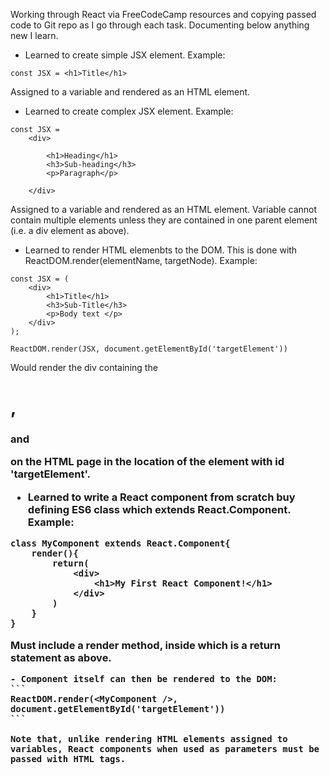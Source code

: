 Working through React via FreeCodeCamp resources and copying passed code to Git repo as I go through each task. Documenting below anything new I learn.

- Learned to create simple JSX element. Example:
```
const JSX = <h1>Title</h1>
```
Assigned to a variable and rendered as an HTML element.

- Learned to create complex JSX element. Example:
```
const JSX =
    <div>
    
        <h1>Heading</h1>
        <h3>Sub-heading</h3>
        <p>Paragraph</p>

    </div>
```
Assigned to a variable and rendered as an HTML element. Variable cannot contain multiple elements unless they are contained in one parent element (i.e. a div element as above).

- Learned to render HTML elemenbts to the DOM. This is done with ReactDOM.render(elementName, targetNode). Example:

```
const JSX = (
    <div>
        <h1>Title</h1>
        <h3>Sub-Title</h3>
        <p>Body text </p>
    </div>
);

ReactDOM.render(JSX, document.getElementById('targetElement'))
```

Would render the div containing the <h1>, <h3> and <p> on the HTML page in the location of the element with id 'targetElement'.

- Learned to write a React component from scratch buy defining ES6 class which extends React.Component. Example:

```
class MyComponent extends React.Component{
    render(){
        return(
            <div>
                <h1>My First React Component!</h1>
            </div>
        )
    }
}
```

Must include a render method, inside which is a return statement as above.

    - Component itself can then be rendered to the DOM:
    ```
    ReactDOM.render(<MyComponent />, document.getElementById('targetElement'))
    ```

    Note that, unlike rendering HTML elements assigned to variables, React components when used as parameters must be passed with HTML tags.

